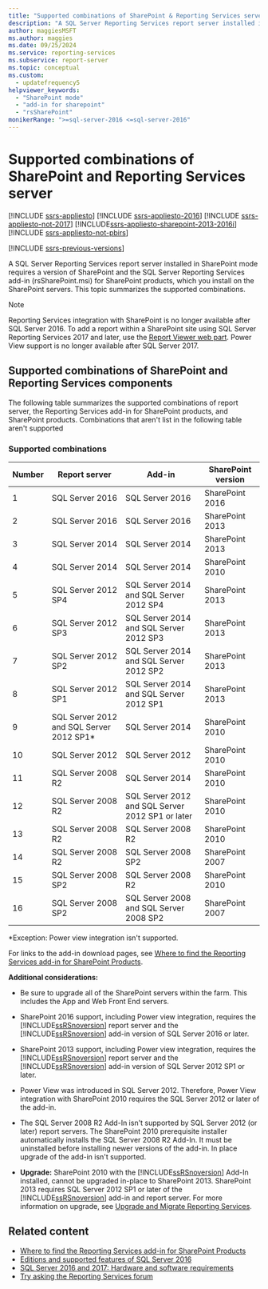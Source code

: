 ```yaml
---
title: "Supported combinations of SharePoint & Reporting Services server"
description: "A SQL Server Reporting Services report server installed in SharePoint mode requires a version of SharePoint and the SQL Server Reporting Services add-in (rsSharePoint.msi) for SharePoint products, which you install on the SharePoint servers."
author: maggiesMSFT
ms.author: maggies
ms.date: 09/25/2024
ms.service: reporting-services
ms.subservice: report-server
ms.topic: conceptual
ms.custom:
  - updatefrequency5
helpviewer_keywords:
  - "SharePoint mode"
  - "add-in for sharepoint"
  - "rsSharePoint"
monikerRange: ">=sql-server-2016 <=sql-server-2016"
---
```


# Supported combinations of SharePoint and Reporting Services server

[!INCLUDE [ssrs-appliesto](../../includes/ssrs-appliesto.md)] [!INCLUDE [ssrs-appliesto-2016](../../includes/ssrs-appliesto-2016.md)] [!INCLUDE [ssrs-appliesto-not-2017](../../includes/ssrs-appliesto-not-2017.md)] [!INCLUDE[ssrs-appliesto-sharepoint-2013-2016i](../../includes/ssrs-appliesto-sharepoint-2013-2016.md)] [!INCLUDE [ssrs-appliesto-not-pbirs](../../includes/ssrs-appliesto-not-pbirs.md)]

[!INCLUDE [ssrs-previous-versions](../../includes/ssrs-previous-versions.md)]

A SQL Server Reporting Services report server installed in SharePoint mode requires a version of SharePoint and the SQL Server Reporting Services add-in (rsSharePoint.msi) for SharePoint products, which you install on the SharePoint servers. This topic summarizes the supported combinations.

> [!NOTE]
> Reporting Services integration with SharePoint is no longer available after SQL Server 2016. To add a report within a SharePoint site using SQL Server Reporting Services 2017 and later, use the [Report Viewer web part](../../reporting-services/report-server-sharepoint/report-viewer-web-part-sharepoint-site.md). Power View support is no longer available after SQL Server 2017.

## Supported combinations of SharePoint and Reporting Services components

 The following table summarizes the supported combinations of report server, the Reporting Services add-in for SharePoint products, and SharePoint products. Combinations that aren't list in the following table aren't supported

### Supported combinations

|Number|Report server|Add-in|SharePoint version|
|-|-------------------|-------------|------------------------|
|1|SQL Server 2016|SQL Server 2016|SharePoint 2016|
|2|SQL Server 2016|SQL Server 2016|SharePoint 2013|
|3|SQL Server 2014|SQL Server 2014|SharePoint 2013|
|4|SQL Server 2014|SQL Server 2014|SharePoint 2010|
|5|SQL Server 2012 SP4|SQL Server 2014 and SQL Server 2012 SP4|SharePoint 2013|
|6|SQL Server 2012 SP3|SQL Server 2014 and SQL Server 2012 SP3|SharePoint 2013|
|7|SQL Server 2012 SP2|SQL Server 2014 and SQL Server 2012 SP2|SharePoint 2013|
|8|SQL Server 2012 SP1|SQL Server 2014 and SQL Server 2012 SP1|SharePoint 2013|
|9|SQL Server 2012 and SQL Server 2012 SP1*|SQL Server 2014|SharePoint 2010|
|10|SQL Server 2012|SQL Server 2012|SharePoint 2010|
|11|SQL Server 2008 R2|SQL Server 2014|SharePoint 2010|
|12|SQL Server 2008 R2|SQL Server 2012 and SQL Server 2012 SP1 or later|SharePoint 2010|
|13|SQL Server 2008 R2|SQL Server 2008 R2|SharePoint 2010|
|14|SQL Server 2008 R2|SQL Server 2008 SP2|SharePoint 2007|
|15|SQL Server 2008 SP2|SQL Server 2008 R2|SharePoint 2010|
|16|SQL Server 2008 SP2|SQL Server 2008 and SQL Server 2008 SP2|SharePoint 2007|

 *Exception: Power view integration isn't supported.

 For links to the add-in download pages, see [Where to find the Reporting Services add-in for SharePoint Products](../../reporting-services/install-windows/where-to-find-the-reporting-services-add-in-for-sharepoint-products.md).  

 **Additional considerations:**

- Be sure to upgrade all of the SharePoint servers within the farm. This includes the App and Web Front End servers.

- SharePoint 2016 support, including Power view integration, requires the [!INCLUDE[ssRSnoversion](../../includes/ssrsnoversion-md.md)] report server and the [!INCLUDE[ssRSnoversion](../../includes/ssrsnoversion-md.md)] add-in version of SQL Server 2016 or later.

- SharePoint 2013 support, including Power view integration, requires the [!INCLUDE[ssRSnoversion](../../includes/ssrsnoversion-md.md)] report server and the [!INCLUDE[ssRSnoversion](../../includes/ssrsnoversion-md.md)] add-in version of SQL Server 2012 SP1 or later.

- Power View was introduced in SQL Server 2012. Therefore, Power View integration with SharePoint 2010 requires the SQL Server 2012 or later of the add-in.

- The SQL Server 2008 R2 Add-In isn't supported by SQL Server 2012 (or later) report servers. The SharePoint 2010 prerequisite installer automatically installs the SQL Server 2008 R2 Add-In. It must be uninstalled before installing newer versions of the add-in. In place upgrade of the add-in isn't supported.

- **Upgrade:** SharePoint 2010 with the [!INCLUDE[ssRSnoversion](../../includes/ssrsnoversion-md.md)] Add-In installed, cannot be upgraded in-place to SharePoint 2013. SharePoint 2013 requires SQL Server 2012 SP1 or later of the [!INCLUDE[ssRSnoversion](../../includes/ssrsnoversion-md.md)] add-in and report server. For more information on upgrade, see [Upgrade and Migrate Reporting Services](../../reporting-services/install-windows/upgrade-and-migrate-reporting-services.md).

## Related content

- [Where to find the Reporting Services add-in for SharePoint Products](where-to-find-the-reporting-services-add-in-for-sharepoint-products.md)
- [Editions and supported features of SQL Server 2016](../../sql-server/editions-and-components-of-sql-server-2016.md)
- [SQL Server 2016 and 2017: Hardware and software requirements](../../sql-server/install/hardware-and-software-requirements-for-installing-sql-server.md)
- [Try asking the Reporting Services forum](/answers/search.html?c=&f=&includeChildren=&q=ssrs+OR+reporting+services&redirect=search%2fsearch&sort=relevance&type=question+OR+idea+OR+kbentry+OR+answer+OR+topic+OR+user)
